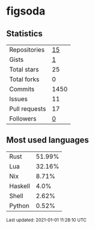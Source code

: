 # figsoda


## Statistics

<table>
    <tr>
        <td>Repositories</td>
        <td><a href="https://github.com/figsoda?tab=repositories">15</a></td>
    </tr>
    <tr>
        <td>Gists</td>
        <td><a href="https://gist.github.com/figsoda">1</a></td>
    </tr>
    <tr>
        <td>Total stars</td>
        <td>25</td>
    </tr>
    <tr>
        <td>Total forks</td>
        <td>0</td>
    </tr>
    <tr>
        <td>Commits</td>
        <td>1450</td>
    </tr>
    <tr>
        <td>Issues</td>
        <td>11</td>
    </tr>
    <tr>
        <td>Pull requests</td>
        <td>17</td>
    </tr>
    <tr>
        <td>Followers</td>
        <td><a href="https://github.com/figsoda?tab=followers">0</a></td>
    </tr>
</table>


## Most used languages

<table>
<tr><td>Rust</td><td>51.99%</td></tr>
<tr><td>Lua</td><td>32.16%</td></tr>
<tr><td>Nix</td><td>8.71%</td></tr>
<tr><td>Haskell</td><td>4.0%</td></tr>
<tr><td>Shell</td><td>2.62%</td></tr>
<tr><td>Python</td><td>0.52%</td></tr>
</table>


<sub>Last updated: 2021-01-01 11:28:10 UTC</sub>
